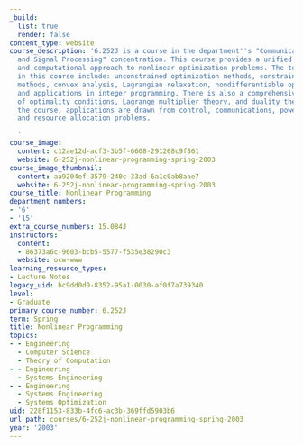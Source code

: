 ```yaml
---
_build:
  list: true
  render: false
content_type: website
course_description: '6.252J is a course in the department''s "Communication, Control,
  and Signal Processing" concentration. This course provides a unified analytical
  and computational approach to nonlinear optimization problems. The topics covered
  in this course include: unconstrained optimization methods, constrained optimization
  methods, convex analysis, Lagrangian relaxation, nondifferentiable optimization,
  and applications in integer programming. There is also a comprehensive treatment
  of optimality conditions, Lagrange multiplier theory, and duality theory. Throughout
  the course, applications are drawn from control, communications, power systems,
  and resource allocation problems.

  '
course_image:
  content: c12ae12d-acf3-3b5f-6608-291268c9f861
  website: 6-252j-nonlinear-programming-spring-2003
course_image_thumbnail:
  content: aa9204ef-3579-240c-33ad-6a1c0ab8aae7
  website: 6-252j-nonlinear-programming-spring-2003
course_title: Nonlinear Programming
department_numbers:
- '6'
- '15'
extra_course_numbers: 15.084J
instructors:
  content:
  - 86373a6c-9603-bcb5-5577-f535e38290c3
  website: ocw-www
learning_resource_types:
- Lecture Notes
legacy_uid: bc9dd0d0-8352-95a1-0030-af0f7a739340
level:
- Graduate
primary_course_number: 6.252J
term: Spring
title: Nonlinear Programming
topics:
- - Engineering
  - Computer Science
  - Theory of Computation
- - Engineering
  - Systems Engineering
- - Engineering
  - Systems Engineering
  - Systems Optimization
uid: 228f1153-833b-4fc6-ac3b-369ffd5903b6
url_path: courses/6-252j-nonlinear-programming-spring-2003
year: '2003'
---
```

